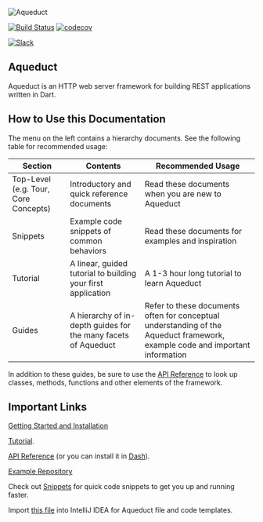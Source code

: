 ![Aqueduct](https://s3.amazonaws.com/aqueduct-collateral/aqueduct.png)

[![Build Status](https://travis-ci.org/stablekernel/aqueduct.svg?branch=master)](https://travis-ci.org/stablekernel/aqueduct) [![codecov](https://codecov.io/gh/stablekernel/aqueduct/branch/master/graph/badge.svg)](https://codecov.io/gh/stablekernel/aqueduct)

<a href="http://slackaqueductsignup.herokuapp.com/"><img src="https://slackaqueductsignup.herokuapp.com/badge.svg" alt="Slack"/></a><br/>

## Aqueduct

Aqueduct is an HTTP web server framework for building REST applications written in Dart.

## How to Use this Documentation

The menu on the left contains a hierarchy documents. See the following table for recommended usage:

| Section | Contents | Recommended Usage |
|---|---|---|
| Top-Level (e.g. Tour, Core Concepts) | Introductory and quick reference documents | Read these documents when you are new to Aqueduct |
| Snippets | Example code snippets of common behaviors | Read these documents for examples and inspiration
| Tutorial | A linear, guided tutorial to building your first application | A 1-3 hour long tutorial to learn Aqueduct |
| Guides | A hierarchy of in-depth guides for the many facets of Aqueduct | Refer to these documents often for conceptual understanding of the Aqueduct framework, example code and important information |

In addition to these guides, be sure to use the [API Reference](https://www.dartdocs.org/documentation/aqueduct/latest) to look up classes, methods, functions and other elements of the framework.

## Important Links

[Getting Started and Installation](getting_started.md)

[Tutorial](tut/getting-started.md).

[API Reference](https://www.dartdocs.org/documentation/aqueduct/latest) (or you can install it in [Dash](https://kapeli.com/docsets#dartdoc)).

[Example Repository](https://github.com/stablekernel/aqueduct_examples)

Check out [Snippets](snippets/index.md) for quick code snippets to get you up and running faster.

Import [this file](https://s3.amazonaws.com/aqueduct-intellij/aqueduct.jar) into IntelliJ IDEA for Aqueduct file and code templates.

